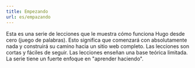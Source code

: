 ```yaml
---
title: Empezando
url: es/empazando
---
```


Esta es una serie de lecciones que le muestra cómo funciona Hugo desde cero (juego de palabras). Esto significa que comenzará con absolutamente nada y construirá su camino hacia un sitio web completo. Las lecciones son cortas y fáciles de seguir. Las lecciones enseñan una base teórica limitada. La serie tiene un fuerte enfoque en "aprender haciendo".